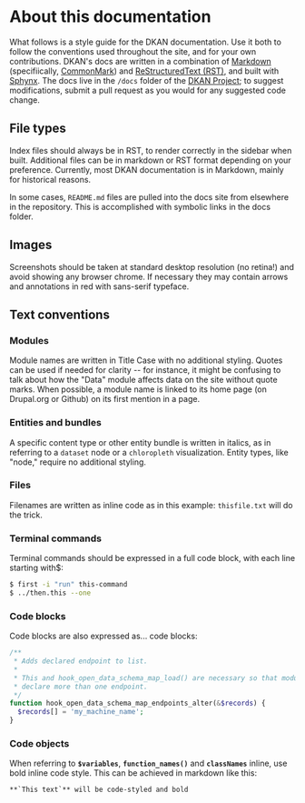 # About this documentation

What follows is a style guide for the DKAN documentation. Use it both to follow the conventions used throughout the site, and for your own contributions. DKAN's docs are written in a combination of [Markdown](https://daringfireball.net/projects/markdown) (specifiically, [CommonMark](http://commonmark.org/)) and [ReStructuredText (RST)](http://www.sphinx-doc.org/en/stable/rest.html), and built with [Sphynx](http://www.sphinx-doc.org/en/stable/index.html). The docs live in the `/docs` folder of the [DKAN Project](https://github.com/NuCivic/dkan); to suggest modifications, submit a pull request as you would for any suggested code change.

## File types

Index files should always be in RST, to render correctly in the sidebar when built. Additional files can be in markdown or RST format depending on your preference. Currently, most DKAN documentation is in Markdown, mainly for historical reasons.

In some cases, `README.md` files are pulled into the docs site from elsewhere in the repository. This is accomplished with symbolic links in the docs folder.

## Images

Screenshots should be taken at standard desktop resolution (no retina!) and avoid showing any browser chrome. If necessary they may contain arrows and annotations in red with sans-serif typeface.

## Text conventions

### Modules

Module names are written in Title Case with no additional styling. Quotes can be used if needed for clarity -- for instance, it might be confusing to talk about how the "Data" module affects data on the site without quote marks. When possible, a module name is linked to its home page (on Drupal.org or Github) on its first mention in a page.

### Entities and bundles

A specific content type or other entity bundle is written in italics, as in referring to a `dataset` node or a `chloropleth` visualization. Entity types, like "node," require no additional styling.

### Files

Filenames are written as inline code as in this example: `thisfile.txt` will do the trick.

### Terminal commands

Terminal commands should be expressed in a full code block, with each line starting with$:

```bash
$ first -i "run" this-command
$ ../then.this --one
```

### Code blocks

Code blocks are also expressed as... code blocks:

```php
/**
 * Adds declared endpoint to list.
 *
 * This and hook_open_data_schema_map_load() are necessary so that modules can
 * declare more than one endpoint.
 */
function hook_open_data_schema_map_endpoints_alter(&$records) {
  $records[] = 'my_machine_name';
}
```

### Code objects
When referring to **`$variables`**, **`function_names()`** and **`classNames`** inline, use bold inline code style. This can be achieved in markdown like this:

```
**`This text`** will be code-styled and bold
```
